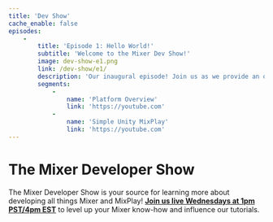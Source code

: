 ```yaml
---
title: 'Dev Show'
cache_enable: false
episodes:
    -
        title: 'Episode 1: Hello World!'
        subtitle: 'Welcome to the Mixer Dev Show!'
        image: dev-show-e1.png
        link: /dev-show/e1/
        description: 'Our inaugural episode! Join us as we provide an overview of the platform, and walk through a simple Unity tutorial project.'
        segments:
            -
                name: 'Platform Overview'
                link: 'https://youtube.com'
            -
                name: 'Simple Unity MixPlay'
                link: 'https://youtube.com'
---
```


# The Mixer Developer Show

The Mixer Developer Show is your source for learning more about developing all things Mixer and MixPlay! [**Join us live Wednesdays at 1pm PST/4pm EST**](https://mixer.com/MixerDevShow) to level up your Mixer know-how and influence our tutorials.